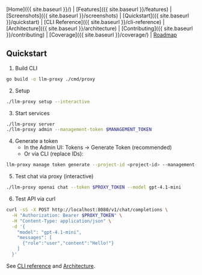 [Home]({{ site.baseurl }}/) | [Features]({{ site.baseurl }}/features) | [Screenshots]({{ site.baseurl }}/screenshots) | [Quickstart]({{ site.baseurl }}/quickstart) | [CLI Reference]({{ site.baseurl }}/cli-reference) | [Architecture]({{ site.baseurl }}/architecture) | [Contributing]({{ site.baseurl }}/contributing) | [Coverage]({{ site.baseurl }}/coverage/) | [Roadmap](https://github.com/sofatutor/llm-proxy/blob/main/PLAN.md)

## Quickstart

1) Build CLI
```bash
go build -o llm-proxy ./cmd/proxy
```

2) Setup
```bash
./llm-proxy setup --interactive
```

3) Start services
```bash
./llm-proxy server
./llm-proxy admin --management-token $MANAGEMENT_TOKEN
```

4) Generate a token
   - In the Admin UI: Tokens → Generate Token (recommended)
   - Or via CLI (replace IDs):
```bash
llm-proxy manage token generate --project-id <project-id> --management-token $MANAGEMENT_TOKEN --duration 1440
```

5) Test chat via proxy (interactive)
```bash
./llm-proxy openai chat --token $PROXY_TOKEN --model gpt-4.1-mini
```

6) Test API via curl
```bash
curl -sS -X POST http://localhost:8080/v1/chat/completions \
  -H "Authorization: Bearer $PROXY_TOKEN" \
  -H "Content-Type: application/json" \
  -d '{
    "model": "gpt-4.1-mini",
    "messages": [
      {"role":"user","content":"Hello!"}
    ]
  }'
```

See [CLI reference](./cli-reference.md) and [Architecture](./architecture.md).


